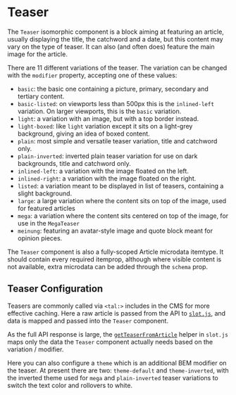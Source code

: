 # Teaser

The `Teaser` isomorphic component is a block aiming at featuring an article, usually displaying the title, the catchword and a date, but this content may vary on the type of teaser. It can also (and often does) feature the main image for the article.

There are 11 different variations of the teaser. The variation can be changed with the `modifier` property, accepting one of these values:

- `basic`: the basic one containing a picture, primary, secondary and
tertiary content.
- `basic-listed`: on viewports less than 500px this is the `inlined-left` variation. On larger viewports, this is the `basic` variation.
- `light`: a variation with an image, but with a top border instead.
- `light-boxed`: like `light` variation except it sits on a light-grey
background, giving an idea of boxed content.
- `plain`: most simple and versatile teaser variation, title and catchword only.
- `plain-inverted`: inverted plain teaser variation for use on dark backgrounds, title and catchword only.
- `inlined-left`: a variation with the image floated on the left.
- `inlined-right`: a variation with the image floated on the right.
- `listed`: a variation meant to be displayed in list of teasers, containing a slight background.
- `large`: a large variation where the content sits on top of the image, used for featured articles
- `mega`: a variation where the content sits centered on top of the image, for use in the `MegaTeaser`
- `meinung`: featuring an avatar-style image and quote block meant for opinion pieces.

The `Teaser` component is also a fully-scoped Article microdata itemtype. It should contain every required itemprop, although where visible content is not available, extra microdata can be added through the `schema` prop.

## Teaser Configuration

Teasers are commonly called via `<tal:>` includes in the CMS for more effective caching. Here a raw article is passed from the API to [`slot.js`](/app/node_modules/components/teaser/slot.js), and data is mapped and passed into the `Teaser` component.

As the full API response is large, the [`getTeaserFromArticle`](/app/node_modules/helpers/teaser/get-from-article.jsx) helper in `slot.js` maps only the data the `Teaser` component actually needs based on the variation / modifier.

Here you can also configure a `theme` which is an additional BEM modifier on the teaser. At present there are two: `theme-default` and `theme-inverted`, with the inverted theme used for `mega` and `plain-inverted` teaser variations to switch the text color and rollovers to white.
